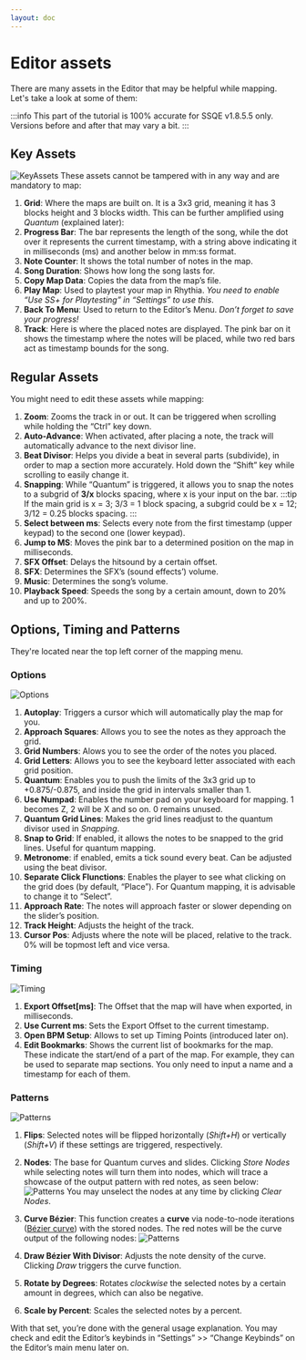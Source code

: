 ```yaml
---
layout: doc
---
```


# Editor assets
There are many assets in the Editor that may be helpful while mapping. Let's take a look at some of them:

:::info
This part of the tutorial is 100% accurate for SSQE v1.8.5.5 only. Versions before and after that may vary a bit.
:::

## Key Assets
![KeyAssets](/src/map/keyAssets.jpg)
These assets cannot be tampered with in any way and are mandatory to map:
1. __Grid__: Where the maps are built on. It is a 3x3 grid, meaning it has 3 blocks height and 3 blocks width. This can be further amplified using _Quantum_ (explained later):
2. __Progress Bar__: The bar represents the length of the song, while the dot over it represents the current timestamp, with a string above indicating it in milliseconds (ms) and another below in mm:ss format.
3. __Note Counter__: It shows the total number of notes in the map.
4. __Song Duration__: Shows how long the song lasts for.
5. __Copy Map Data__: Copies the data from the map’s file.
6. __Play Map__: Used to playtest your map in Rhythia. _You need to enable “Use SS+ for Playtesting” in “Settings” to use this_.
7. __Back To Menu__: Used to return to the Editor’s Menu. _Don’t forget to save your progress!_
8. __Track__: Here is where the placed notes are displayed. The pink bar on it shows the timestamp where the notes will be placed, while two red bars act as timestamp bounds for the song.

## Regular Assets
You might need to edit these assets while mapping:
1. **Zoom**: Zooms the track in or out. It can be triggered when scrolling while holding the “Ctrl” key down.
2. **Auto-Advance**: When activated, after placing a note, the track will automatically advance to the next divisor line.
3. **Beat Divisor**: Helps you divide a beat in several parts (subdivide), in order to map a section more accurately. Hold down the “Shift” key while scrolling to easily change it.
4. **Snapping**: While “Quantum” is triggered, it allows you to snap the notes to a subgrid of __3/x__ blocks spacing, where x is your input on the bar.
   :::tip
   If the main grid is x = 3; 3/3 = 1 block spacing, a subgrid could be x = 12; 3/12 = 0.25 blocks spacing.
   :::
5. **Select between ms**: Selects every note from the first timestamp (upper keypad) to the second one (lower keypad).
6. **Jump to MS**: Moves the pink bar to a determined position on the map in milliseconds.
7. **SFX Offset**: Delays the hitsound by a certain offset.
8. **SFX**: Determines the SFX’s (sound effects’) volume.
9. **Music**: Determines the song’s volume.
10. **Playback Speed**: Speeds the song by a certain amount, down to 20% and up to 200%.

## Options, Timing and Patterns
They're located near the top left corner of the mapping menu.
### Options
![Options](/src/map/options.png)

1. **Autoplay**: Triggers a cursor which will automatically play the map for you.
2. **Approach Squares**: Allows you to see the notes as they approach the grid.
3. **Grid Numbers**: Alows you to see the order of the notes you placed.
4. **Grid Letters**: Allows you to see the keyboard letter associated with each grid position.
5. **Quantum**: Enables you to push the limits of the 3x3 grid up to +0.875/-0.875, and inside the grid in intervals smaller than 1.
6. **Use Numpad**: Enables the number pad on your keyboard for mapping. 1 becomes Z, 2 will be X and so on. 0 remains unused.
7. **Quantum Grid Lines**: Makes the grid lines readjust to the quantum divisor used in _Snapping_.
8. **Snap to Grid**: If enabled, it allows the notes to be snapped to the grid lines. Useful for quantum mapping.
9. **Metronome**: if enabled, emits a tick sound every beat. Can be adjusted using the beat divisor.
10. **Separate Click Flunctions**: Enables the player to see what clicking on the grid does
    (by default, “Place”). For Quantum mapping, it is advisable to change it to “Select”.
11. **Approach Rate**: The notes will approach faster or slower depending on the slider’s position.
12. **Track Height**: Adjusts the height of the track.
13. **Cursor Pos**: Adjusts where the note will be placed, relative to the track. 0% will be topmost left and vice versa.

### Timing
![Timing](/src/map/timing.jpg)
1. **Export Offset\[ms]**: The Offset that the map will have when exported, in milliseconds.
2. **Use Current ms**: Sets the Export Offset to the current timestamp.
3. **Open BPM Setup**: Allows to set up Timing Points (introduced later on).
4. **Edit Bookmarks**: Shows the current list of bookmarks for the map. These indicate the start/end of a part of the map. For example, they can be used to separate map sections. You only need to input a name and a timestamp for each of them.

### Patterns
![Patterns](/src/map/patterns.png)
1. **Flips**: Selected notes will be flipped horizontally (_Shift+H_) or vertically (_Shift+V_) if these settings are triggered, respectively.
2. **Nodes**: The base for Quantum curves and slides. Clicking _Store Nodes_ while selecting notes will turn them into nodes, which will trace a showcase of the output pattern with red notes, as seen below:
   ![Patterns](/src/map/nonbezier.jpg)
You may unselect the nodes at any time by clicking _Clear Nodes_.
3. **Curve Bézier**: This function creates a **curve** via node-to-node iterations ([Bézier curve](https://en.wikipedia.org/wiki/Bézier_curve)) with the stored nodes. The red notes will be the curve output of the following nodes:
   ![Patterns](/src/map/bezier.jpg)

4. **Draw Bézier With Divisor**: Adjusts the note density of the curve. Clicking _Draw_ triggers the curve function.
5. **Rotate by Degrees**: Rotates _clockwise_ the selected notes by a certain amount in degrees, which can also be negative.
6. **Scale by Percent**: Scales the selected notes by a percent.

With that set, you’re done with the general usage explanation. You may check and edit the Editor’s keybinds in “Settings” >> “Change Keybinds” on the Editor’s main menu later on.
